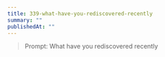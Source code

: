 ```yaml
---
title: 339-what-have-you-rediscovered-recently
summary: ""
publishedAt: ""
---
```


> Prompt: What have you rediscovered recently

